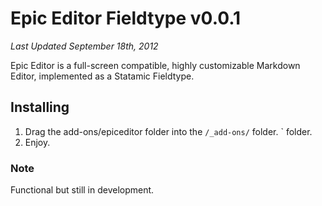 Epic Editor Fieldtype v0.0.1
=========================
*Last Updated September 18th, 2012*

Epic Editor is a full-screen compatible, highly customizable Markdown Editor, implemented as a Statamic Fieldtype.

## Installing
1. Drag the add-ons/epiceditor folder into the `/_add-ons/` folder.
` folder.
2. Enjoy.

### Note
Functional but still in development.
